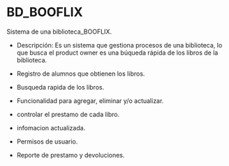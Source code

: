 

# BD_BOOFLIX

Sistema de una biblioteca_BOOFLIX. 

- Descripción: Es un sistema que gestiona procesos de una biblioteca, lo que busca el product owner es una búqueda rápida de los libros de la     biblioteca.

- Registro de alumnos que obtienen los libros.
- Busqueda rapida de los libros.
- Funcionalidad para agregar, eliminar y/o actualizar.
- controlar el prestamo de cada libro.
- infomacion actualizada.
- Permisos de usuario.
- Reporte de prestamo y devoluciones.